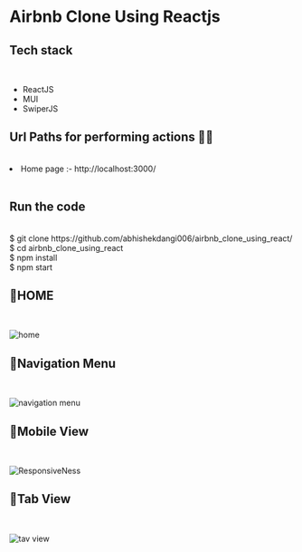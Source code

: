 <h1>Airbnb Clone Using Reactjs</h1>

<h2>Tech stack </h2><br>
<ul>
 <li>ReactJS </li>
 <li>MUI</li> 
 <li>SwiperJS </li>
</ul>


<h2>Url Paths for performing actions 🔗🔗</h2> <br>
    <li>Home page :- http://localhost:3000/ </li><br>

<h2>Run the code</h2> <br>
    $ git clone https://github.com/abhishekdangi006/airbnb_clone_using_react/<br>
    $ cd airbnb_clone_using_react <br>
    $ npm install <br>
    $ npm start <br>
    
<h2>🔴HOME</h2> <br>

![home](https://github.com/abhishekdangi006/airbnb_clone_using_react/assets/76874880/c85cabd0-db6a-4a22-96e5-19d10b156460)

<h2>🔴Navigation Menu</h2> <br>

![navigation menu](https://github.com/abhishekdangi006/airbnb_clone_using_react/assets/76874880/0d1b00b5-0eb5-45a3-92c5-d7561960605e)

<h2>🔴Mobile View</h2> <br>

![ResponsiveNess ](https://github.com/abhishekdangi006/airbnb_clone_using_react/assets/76874880/f2d39c0e-681c-4cb1-9344-68839f8858a0)

<h2>🔴Tab View</h2> <br>

![tav view](https://github.com/abhishekdangi006/airbnb_clone_using_react/assets/76874880/42614ef5-f561-4060-8350-3258e9c2885c)
